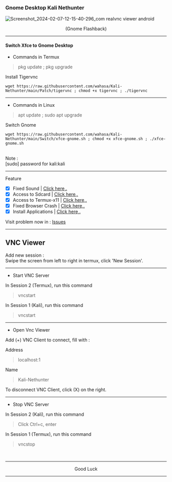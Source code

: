 ### Gnome Desktop Kali Nethunter
![Screenshot_2024-02-07-12-15-40-296_com realvnc viewer android](https://github.com/wahasa/Kali-Nethunter/assets/69626847/4baaf2ba-19d8-497c-be73-72f11574988e)
<p align="center">(Gnome Flashback)</p>

---
#### Switch Xfce to Gnome Desktop
* Commands in Termux
> pkg update ; pkg upgrade

Install Tigervnc

```
wget https://raw.githubusercontent.com/wahasa/Kali-Nethunter/main/Patch/tigervnc ; chmod +x tigervnc ; ./tigervnc
```

---
* Commands in Linux
> apt update ; sudo apt upgrade

Switch Gnome

```
wget https://raw.githubusercontent.com/wahasa/Kali-Nethunter/main/Switch/xfce-gnome.sh ; chmod +x xfce-gnome.sh ; ./xfce-gnome.sh
```

</br>
Note :</br>
[sudo] password for kali:kali

---
Feature
- [x] Fixed Sound          | [Click here,.](https://github.com/wahasa/Kali-Nethunter/tree/main/Note)
- [x] Access to Sdcard     | [Click here,.](https://github.com/wahasa/Kali-Nethunter/tree/main/Note)
- [x] Access to Termux-x11 | [Click here,.](https://github.com/wahasa/Kali-Nethunter/tree/main/Note)
- [x] Fixed Browser Crash  | [Click here,.](https://github.com/wahasa/Kali-Nethunter/tree/main/Note)
- [x] Install Applications | [Click here,.](https://github.com/wahasa/Kali-Nethunter/tree/main/Apps)

Visit problem now in : 
[Issues](https://github.com/wahasa/nethunter/issues)

---
## VNC Viewer
Add new session :</br>
Swipe the screen from left to right in termux, click 'New Session'.

---
* Start VNC Server

In Session 2 (Termux), run this command

> vncstart

In Session 1 (Kali), run this command

> vncstart

---
* Open Vnc Viewer

Add (+) VNC Client to connect, fill with :

Address

> localhost:1 

Name

> Kali-Nethunter

To disconnect VNC Client, click (X) on the right.

---
* Stop VNC Server

In Session 2 (Kali), run this command

> Click Ctrl+c, enter

In Session 1 (Termux), run this command

> vncstop
</br>

---
<p align="center">Good Luck</p>

---
